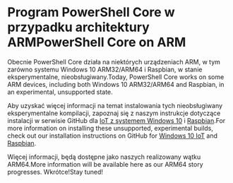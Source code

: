 # <a name="powershell-core-on-arm"></a><span data-ttu-id="ae423-101">Program PowerShell Core w przypadku architektury ARM</span><span class="sxs-lookup"><span data-stu-id="ae423-101">PowerShell Core on ARM</span></span>

<span data-ttu-id="ae423-102">Obecnie PowerShell Core działa na niektórych urządzeniach ARM, w tym zarówno systemu Windows 10 ARM32/ARM64 i Raspbian, w stanie eksperymentalne, nieobsługiwany.</span><span class="sxs-lookup"><span data-stu-id="ae423-102">Today, PowerShell Core works on some ARM devices, including both Windows 10 ARM32/ARM64 and Raspbian, in an experimental, unsupported state.</span></span>

<span data-ttu-id="ae423-103">Aby uzyskać więcej informacji na temat instalowania tych nieobsługiwany eksperymentalne kompilacji, zapoznaj się z naszym instrukcje dotyczące instalacji w serwisie GitHub dla [IoT z systemem Windows 10](https://github.com/PowerShell/PowerShell/blob/master/docs/installation/windows.md#deploying-on-windows-iot) i [Raspbian](https://github.com/PowerShell/PowerShell/blob/master/docs/installation/linux.md#raspbian).</span><span class="sxs-lookup"><span data-stu-id="ae423-103">For more information on installing these unsupported, experimental builds, check out our installation instructions on GitHub for [Windows 10 IoT](https://github.com/PowerShell/PowerShell/blob/master/docs/installation/windows.md#deploying-on-windows-iot) and [Raspbian](https://github.com/PowerShell/PowerShell/blob/master/docs/installation/linux.md#raspbian).</span></span>

<span data-ttu-id="ae423-104">Więcej informacji, będą dostępne jako naszych realizowany wątku ARM64.</span><span class="sxs-lookup"><span data-stu-id="ae423-104">More information will be available here as our ARM64 story progresses.</span></span>
<span data-ttu-id="ae423-105">Wkrótce!</span><span class="sxs-lookup"><span data-stu-id="ae423-105">Stay tuned!</span></span>